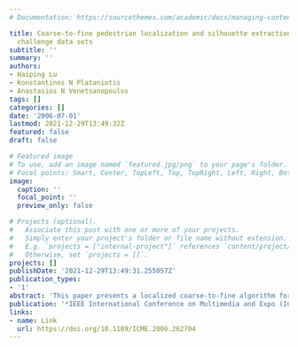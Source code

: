 ```yaml
---
# Documentation: https://sourcethemes.com/academic/docs/managing-content/

title: Coarse-to-fine pedestrian localization and silhouette extraction for the gait
  challenge data sets
subtitle: ''
summary: ''
authors:
- Haiping Lu
- Konstantinos N Plataniotis
- Anastasios N Venetsanopoulos
tags: []
categories: []
date: '2006-07-01'
lastmod: 2021-12-29T13:49:32Z
featured: false
draft: false

# Featured image
# To use, add an image named `featured.jpg/png` to your page's folder.
# Focal points: Smart, Center, TopLeft, Top, TopRight, Left, Right, BottomLeft, Bottom, BottomRight.
image:
  caption: ''
  focal_point: ''
  preview_only: false

# Projects (optional).
#   Associate this post with one or more of your projects.
#   Simply enter your project's folder or file name without extension.
#   E.g. `projects = ["internal-project"]` references `content/project/deep-learning/index.md`.
#   Otherwise, set `projects = []`.
projects: []
publishDate: '2021-12-29T13:49:31.255057Z'
publication_types:
- '1'
abstract: 'This paper presents a localized coarse-to-fine algorithm for efficient and accurate pedestrian localization and silhouette extraction for the gait challenge data sets. The coarse detection phase is simple and fast. It locates the target quickly based on temporal differences and some knowledge on the human target. Based on this coarse detection, the fine detection phase applies a robust background subtraction algorithm to the coarse target regions and the detection obtained is further processed to produce the final results. This algorithm has been tested on 285 outdoor sequences from the gait challenge data sets, with wide variety of capture conditions. The pedestrian targets are localized very well and silhouettes extracted resemble the manually labeled silhouettes closely.'
publication: '*IEEE International Conference on Multimedia and Expo (ICME)*'
links:
- name: Link
  url: https://doi.org/10.1109/ICME.2006.262704
---
```

